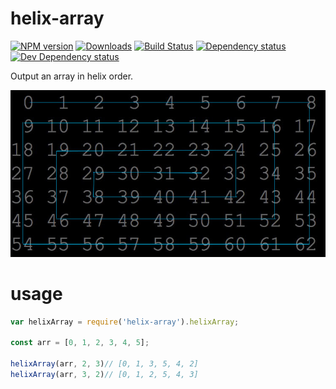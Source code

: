 # helix-array

[![NPM version][npm-image]][npm-url] [![Downloads][downloads-image]][npm-url] [![Build Status][travis-image]][travis-url] [![Dependency status][david-dm-image]][david-dm-url] [![Dev Dependency status][david-dm-dev-image]][david-dm-dev-url]

Output an array in helix order.

![Helix](helix.jpg)


# usage

```js
var helixArray = require('helix-array').helixArray;

const arr = [0, 1, 2, 3, 4, 5];

helixArray(arr, 2, 3)// [0, 1, 3, 5, 4, 2]
helixArray(arr, 3, 2)// [0, 1, 2, 5, 4, 3]

```


[npm-url]: https://npmjs.org/package/helix-array
[downloads-image]: http://img.shields.io/npm/dm/helix-array.svg
[npm-image]: http://img.shields.io/npm/v/helix-array.svg
[travis-url]: https://travis-ci.org/yanni4night/helix-array
[travis-image]: http://img.shields.io/travis/yanni4night/helix-array.svg
[david-dm-url]:https://david-dm.org/yanni4night/helix-array
[david-dm-image]:https://david-dm.org/yanni4night/helix-array.svg
[david-dm-dev-url]:https://david-dm.org/yanni4night/helix-array#info=devDependencies
[david-dm-dev-image]:https://david-dm.org/yanni4night/helix-array/dev-status.svg
